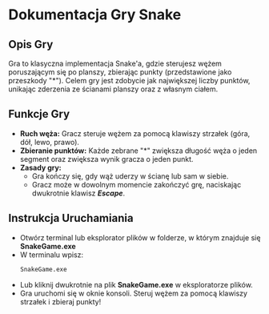 # Dokumentacja Gry Snake

## Opis Gry

Gra to klasyczna implementacja Snake'a, gdzie sterujesz wężem poruszającym się po planszy, zbierając punkty (przedstawione jako przeszkody "*"). Celem gry jest zdobycie jak największej liczby punktów, unikając zderzenia ze ścianami planszy oraz z własnym ciałem.

## Funkcje Gry

- **Ruch węża:** Gracz steruje wężem za pomocą klawiszy strzałek (góra, dół, lewo, prawo).
- **Zbieranie punktów:** Każde zebrane "*" zwiększa długość węża o jeden segment oraz zwiększa wynik gracza o jeden punkt.
- **Zasady gry:**
  - Gra kończy się, gdy wąż uderzy w ścianę lub sam w siebie.
  - Gracz może w dowolnym momencie zakończyć grę, naciskając dwukrotnie klawisz ***Escape***.
 
## Instrukcja Uruchamiania

- Otwórz terminal lub eksplorator plików w folderze, w którym znajduje się **SnakeGame.exe**
- W terminalu wpisz:
  ```bash
  SnakeGame.exe
- Lub kliknij dwukrotnie na plik **SnakeGame.exe** w eksploratorze plików.
- Gra uruchomi się w oknie konsoli. Steruj wężem za pomocą klawiszy strzałek i zbieraj punkty!
